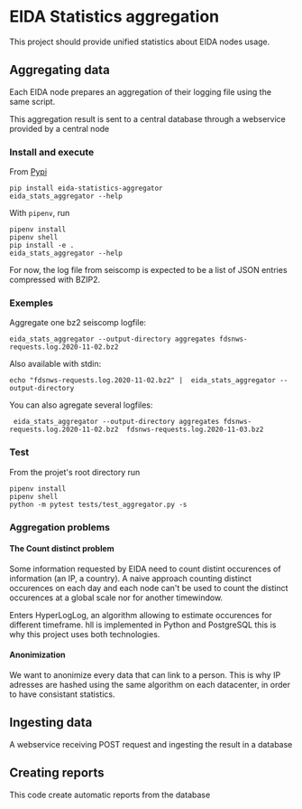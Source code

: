 # EIDA Statistics aggregation

This project should provide unified statistics about EIDA nodes usage.
    

## Aggregating data

Each EIDA node prepares an aggregation of their logging file using the same script.

This aggregation result is sent to a central database through a webservice provided by a central node

### Install and execute

From [Pypi](https://pypi.org/project/eida-statistics-aggregator/)

    pip install eida-statistics-aggregator
    eida_stats_aggregator --help
    

With `pipenv`, run 

    pipenv install
    pipenv shell
    pip install -e .
    eida_stats_aggregator --help
    

    
For now, the log file from seiscomp is expected to be a list of JSON entries compressed with BZIP2.


### Exemples

Aggregate one bz2 seiscomp logfile:

    eida_stats_aggregator --output-directory aggregates fdsnws-requests.log.2020-11-02.bz2
    
Also available with stdin:

    echo "fdsnws-requests.log.2020-11-02.bz2" |  eida_stats_aggregator --output-directory
    
You can also agregate several logfiles:

     eida_stats_aggregator --output-directory aggregates fdsnws-requests.log.2020-11-02.bz2  fdsnws-requests.log.2020-11-03.bz2
    

### Test

From the projet's root directory run 

    pipenv install
    pipenv shell
    python -m pytest tests/test_aggregator.py -s 
    
### Aggregation problems

#### The Count distinct problem

Some information requested by EIDA need to count distint occurences of information (an IP, a country). A naive approach counting distinct occurences on each day and each node can't be used to count the distinct occurences at a global scale nor for another timewindow.

Enters HyperLogLog, an algorithm allowing to estimate occurences for different timeframe. hll is implemented in Python and PostgreSQL this is why this project uses both technologies.

#### Anonimization

We want to anonimize every data that can link to a person. This is why IP adresses are hashed using the same algorithm on each datacenter, in order to have consistant statistics.

## Ingesting data

A webservice receiving POST request and ingesting the result in a database

## Creating reports

This code create automatic reports from the database


